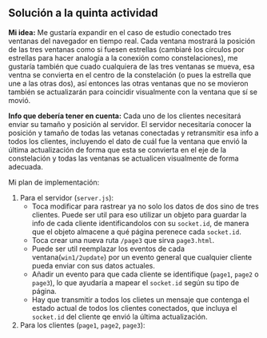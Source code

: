 ## Solución a la quinta actividad
**Mi idea:** Me gustaría expandir en el caso de estudio conectado tres ventanas del navegador en tiempo real. Cada ventana mostrará la posición de las tres ventanas como si fuesen estrellas (cambiaré los círculos por estrellas para hacer analogía a la conexión como constelaciones), me gustaría también que cuado cualquiera de las tres ventanas se mueva, esa ventna se convierta en el centro de la constelación (o pues la estrella que une a las otras dos), así entonces las otras ventanas que no se movieron también se actualizarán para coincidir visualmente con la ventana que sí se movió.

**Info que debería tener en cuenta:** Cada uno de los clientes necesitará enviar su tamaño y posición al servidor. El servidor necesitaría conocer la posición y tamaño de todas las vetanas conectadas y retransmitir esa info a todos los clientes, incluyendo el dato de cuál fue la ventana que envió la última actualización de forma que esta se convierta en el eje de la constelación y todas las ventanas se actualicen visualmente de forma adecuada.

Mi plan de implementación:
1. Para el servidor (```server.js```):
     - Toca modificar para rastrear ya no solo los datos de dos sino de tres clientes. Puede ser util para eso utilizar un objeto para guardar la info de cada cliente identificandolos con su ```socket.id```, de manera que el objeto almacene a qué página perenece cada ```socket.id```.
     - Toca crear una nueva ruta ```/page3``` que sirva ```page3.html```.
     - Puede ser util reemplazar los eventos de cada ventana(```win1/2update```) por un evento general que cualquier cliente pueda enviar con sus datos actuales.
     - Añadir un evento para que cada cliente se identifique (```page1```, ```page2``` o ```page3```), lo que ayudaría a mapear el ```socket.id``` según su tipo de página.
     - Hay que transmitir a todos los clietes un mensaje que contenga el estado actual de todos los clientes conectados, que incluya el ```socket.id``` del cliente qe envió la última actualización.
  2. Para los clientes (```page1```, ```page2```, ```page3```):
